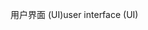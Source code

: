 <span data-ttu-id="965e2-101">用户界面 (UI)</span><span class="sxs-lookup"><span data-stu-id="965e2-101">user interface (UI)</span></span>